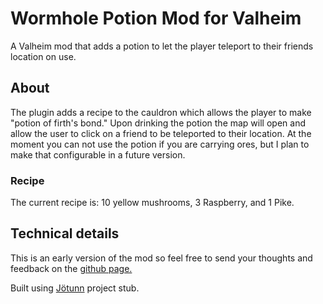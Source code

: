 ﻿# Wormhole Potion Mod for Valheim

A Valheim mod that adds a potion to let the player teleport to their friends location on use. 

## About
The plugin adds a recipe to the cauldron which allows the player to make "potion of firth's bond." Upon drinking the potion the map will open and allow the user to click on a friend to be teleported to their location. At the moment you can not use the potion if you are carrying ores, but I plan to make that configurable in a future version.

### Recipe
The current recipe is: 10 yellow mushrooms, 3 Raspberry, and 1 Pike.

## Technical details
 This is an early version of the mod so feel free to send your thoughts and feedback on the [github page.](https://github.com/regiside/valheim-wormhole-potion)

Built using [Jötunn](https://github.com/Valheim-Modding/Jotunn) project stub.